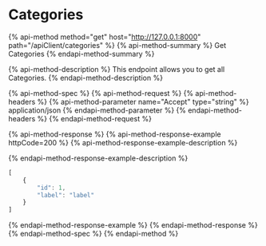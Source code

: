 # Categories

{% api-method method="get" host="http://127.0.0.1:8000" path="/apiClient/categories" %}
{% api-method-summary %}
Get Categories
{% endapi-method-summary %}

{% api-method-description %}
This endpoint allows you to get all Categories.
{% endapi-method-description %}

{% api-method-spec %}
{% api-method-request %}
{% api-method-headers %}
{% api-method-parameter name="Accept" type="string" %}
application/json
{% endapi-method-parameter %}
{% endapi-method-headers %}
{% endapi-method-request %}

{% api-method-response %}
{% api-method-response-example httpCode=200 %}
{% api-method-response-example-description %}

{% endapi-method-response-example-description %}

```javascript
[
    {
        "id": 1,
        "label": "label"
    }
]
```
{% endapi-method-response-example %}
{% endapi-method-response %}
{% endapi-method-spec %}
{% endapi-method %}



